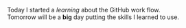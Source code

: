 Today I started a *learning* about the GitHub work flow.</br>
Tomorrow will be a __big__ day putting the skills I learned to use.
